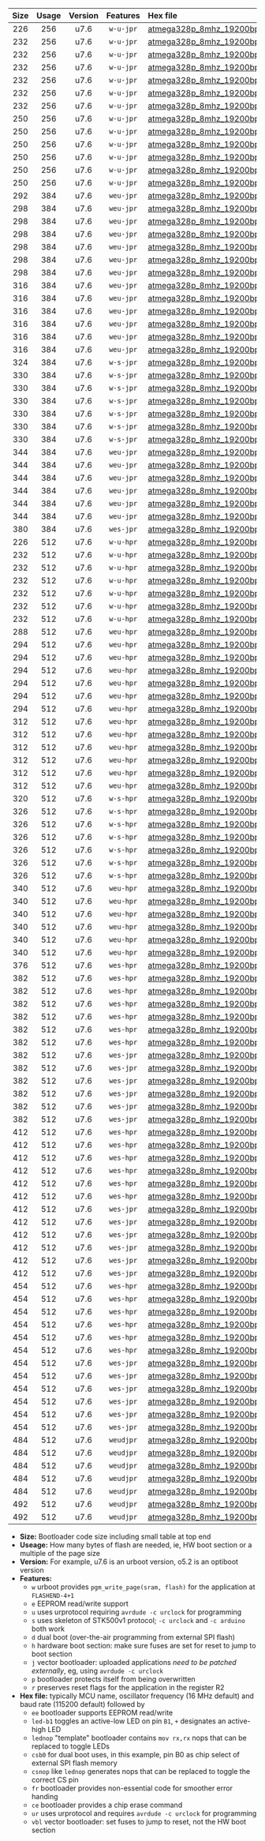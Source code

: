 |Size|Usage|Version|Features|Hex file|
|:-:|:-:|:-:|:-:|:--|
|226|256|u7.6|`w-u-jpr`|[atmega328p_8mhz_19200bps_ur_vbl.hex](https://raw.githubusercontent.com/stefanrueger/urboot/main/atmega328p_8mhz_19200bps_ur_vbl.hex)|
|232|256|u7.6|`w-u-jpr`|[atmega328p_8mhz_19200bps_led+b1_ur_vbl.hex](https://raw.githubusercontent.com/stefanrueger/urboot/main/atmega328p_8mhz_19200bps_led+b1_ur_vbl.hex)|
|232|256|u7.6|`w-u-jpr`|[atmega328p_8mhz_19200bps_led+b5_ur_vbl.hex](https://raw.githubusercontent.com/stefanrueger/urboot/main/atmega328p_8mhz_19200bps_led+b5_ur_vbl.hex)|
|232|256|u7.6|`w-u-jpr`|[atmega328p_8mhz_19200bps_led+d5_ur_vbl.hex](https://raw.githubusercontent.com/stefanrueger/urboot/main/atmega328p_8mhz_19200bps_led+d5_ur_vbl.hex)|
|232|256|u7.6|`w-u-jpr`|[atmega328p_8mhz_19200bps_led-b1_ur_vbl.hex](https://raw.githubusercontent.com/stefanrueger/urboot/main/atmega328p_8mhz_19200bps_led-b1_ur_vbl.hex)|
|232|256|u7.6|`w-u-jpr`|[atmega328p_8mhz_19200bps_led-d5_ur_vbl.hex](https://raw.githubusercontent.com/stefanrueger/urboot/main/atmega328p_8mhz_19200bps_led-d5_ur_vbl.hex)|
|232|256|u7.6|`w-u-jpr`|[atmega328p_8mhz_19200bps_lednop_ur_vbl.hex](https://raw.githubusercontent.com/stefanrueger/urboot/main/atmega328p_8mhz_19200bps_lednop_ur_vbl.hex)|
|250|256|u7.6|`w-u-jpr`|[atmega328p_8mhz_19200bps_led+b1_fr_ur_vbl.hex](https://raw.githubusercontent.com/stefanrueger/urboot/main/atmega328p_8mhz_19200bps_led+b1_fr_ur_vbl.hex)|
|250|256|u7.6|`w-u-jpr`|[atmega328p_8mhz_19200bps_led+b5_fr_ur_vbl.hex](https://raw.githubusercontent.com/stefanrueger/urboot/main/atmega328p_8mhz_19200bps_led+b5_fr_ur_vbl.hex)|
|250|256|u7.6|`w-u-jpr`|[atmega328p_8mhz_19200bps_led+d5_fr_ur_vbl.hex](https://raw.githubusercontent.com/stefanrueger/urboot/main/atmega328p_8mhz_19200bps_led+d5_fr_ur_vbl.hex)|
|250|256|u7.6|`w-u-jpr`|[atmega328p_8mhz_19200bps_led-b1_fr_ur_vbl.hex](https://raw.githubusercontent.com/stefanrueger/urboot/main/atmega328p_8mhz_19200bps_led-b1_fr_ur_vbl.hex)|
|250|256|u7.6|`w-u-jpr`|[atmega328p_8mhz_19200bps_led-d5_fr_ur_vbl.hex](https://raw.githubusercontent.com/stefanrueger/urboot/main/atmega328p_8mhz_19200bps_led-d5_fr_ur_vbl.hex)|
|250|256|u7.6|`w-u-jpr`|[atmega328p_8mhz_19200bps_lednop_fr_ur_vbl.hex](https://raw.githubusercontent.com/stefanrueger/urboot/main/atmega328p_8mhz_19200bps_lednop_fr_ur_vbl.hex)|
|292|384|u7.6|`weu-jpr`|[atmega328p_8mhz_19200bps_ee_ur_vbl.hex](https://raw.githubusercontent.com/stefanrueger/urboot/main/atmega328p_8mhz_19200bps_ee_ur_vbl.hex)|
|298|384|u7.6|`weu-jpr`|[atmega328p_8mhz_19200bps_ee_led+b1_ur_vbl.hex](https://raw.githubusercontent.com/stefanrueger/urboot/main/atmega328p_8mhz_19200bps_ee_led+b1_ur_vbl.hex)|
|298|384|u7.6|`weu-jpr`|[atmega328p_8mhz_19200bps_ee_led+b5_ur_vbl.hex](https://raw.githubusercontent.com/stefanrueger/urboot/main/atmega328p_8mhz_19200bps_ee_led+b5_ur_vbl.hex)|
|298|384|u7.6|`weu-jpr`|[atmega328p_8mhz_19200bps_ee_led+d5_ur_vbl.hex](https://raw.githubusercontent.com/stefanrueger/urboot/main/atmega328p_8mhz_19200bps_ee_led+d5_ur_vbl.hex)|
|298|384|u7.6|`weu-jpr`|[atmega328p_8mhz_19200bps_ee_led-b1_ur_vbl.hex](https://raw.githubusercontent.com/stefanrueger/urboot/main/atmega328p_8mhz_19200bps_ee_led-b1_ur_vbl.hex)|
|298|384|u7.6|`weu-jpr`|[atmega328p_8mhz_19200bps_ee_led-d5_ur_vbl.hex](https://raw.githubusercontent.com/stefanrueger/urboot/main/atmega328p_8mhz_19200bps_ee_led-d5_ur_vbl.hex)|
|298|384|u7.6|`weu-jpr`|[atmega328p_8mhz_19200bps_ee_lednop_ur_vbl.hex](https://raw.githubusercontent.com/stefanrueger/urboot/main/atmega328p_8mhz_19200bps_ee_lednop_ur_vbl.hex)|
|316|384|u7.6|`weu-jpr`|[atmega328p_8mhz_19200bps_ee_led+b1_fr_ur_vbl.hex](https://raw.githubusercontent.com/stefanrueger/urboot/main/atmega328p_8mhz_19200bps_ee_led+b1_fr_ur_vbl.hex)|
|316|384|u7.6|`weu-jpr`|[atmega328p_8mhz_19200bps_ee_led+b5_fr_ur_vbl.hex](https://raw.githubusercontent.com/stefanrueger/urboot/main/atmega328p_8mhz_19200bps_ee_led+b5_fr_ur_vbl.hex)|
|316|384|u7.6|`weu-jpr`|[atmega328p_8mhz_19200bps_ee_led+d5_fr_ur_vbl.hex](https://raw.githubusercontent.com/stefanrueger/urboot/main/atmega328p_8mhz_19200bps_ee_led+d5_fr_ur_vbl.hex)|
|316|384|u7.6|`weu-jpr`|[atmega328p_8mhz_19200bps_ee_led-b1_fr_ur_vbl.hex](https://raw.githubusercontent.com/stefanrueger/urboot/main/atmega328p_8mhz_19200bps_ee_led-b1_fr_ur_vbl.hex)|
|316|384|u7.6|`weu-jpr`|[atmega328p_8mhz_19200bps_ee_led-d5_fr_ur_vbl.hex](https://raw.githubusercontent.com/stefanrueger/urboot/main/atmega328p_8mhz_19200bps_ee_led-d5_fr_ur_vbl.hex)|
|316|384|u7.6|`weu-jpr`|[atmega328p_8mhz_19200bps_ee_lednop_fr_ur_vbl.hex](https://raw.githubusercontent.com/stefanrueger/urboot/main/atmega328p_8mhz_19200bps_ee_lednop_fr_ur_vbl.hex)|
|324|384|u7.6|`w-s-jpr`|[atmega328p_8mhz_19200bps_vbl.hex](https://raw.githubusercontent.com/stefanrueger/urboot/main/atmega328p_8mhz_19200bps_vbl.hex)|
|330|384|u7.6|`w-s-jpr`|[atmega328p_8mhz_19200bps_led+b1_vbl.hex](https://raw.githubusercontent.com/stefanrueger/urboot/main/atmega328p_8mhz_19200bps_led+b1_vbl.hex)|
|330|384|u7.6|`w-s-jpr`|[atmega328p_8mhz_19200bps_led+b5_vbl.hex](https://raw.githubusercontent.com/stefanrueger/urboot/main/atmega328p_8mhz_19200bps_led+b5_vbl.hex)|
|330|384|u7.6|`w-s-jpr`|[atmega328p_8mhz_19200bps_led+d5_vbl.hex](https://raw.githubusercontent.com/stefanrueger/urboot/main/atmega328p_8mhz_19200bps_led+d5_vbl.hex)|
|330|384|u7.6|`w-s-jpr`|[atmega328p_8mhz_19200bps_led-b1_vbl.hex](https://raw.githubusercontent.com/stefanrueger/urboot/main/atmega328p_8mhz_19200bps_led-b1_vbl.hex)|
|330|384|u7.6|`w-s-jpr`|[atmega328p_8mhz_19200bps_led-d5_vbl.hex](https://raw.githubusercontent.com/stefanrueger/urboot/main/atmega328p_8mhz_19200bps_led-d5_vbl.hex)|
|330|384|u7.6|`w-s-jpr`|[atmega328p_8mhz_19200bps_lednop_vbl.hex](https://raw.githubusercontent.com/stefanrueger/urboot/main/atmega328p_8mhz_19200bps_lednop_vbl.hex)|
|344|384|u7.6|`weu-jpr`|[atmega328p_8mhz_19200bps_ee_led+b1_fr_ce_ur_vbl.hex](https://raw.githubusercontent.com/stefanrueger/urboot/main/atmega328p_8mhz_19200bps_ee_led+b1_fr_ce_ur_vbl.hex)|
|344|384|u7.6|`weu-jpr`|[atmega328p_8mhz_19200bps_ee_led+b5_fr_ce_ur_vbl.hex](https://raw.githubusercontent.com/stefanrueger/urboot/main/atmega328p_8mhz_19200bps_ee_led+b5_fr_ce_ur_vbl.hex)|
|344|384|u7.6|`weu-jpr`|[atmega328p_8mhz_19200bps_ee_led+d5_fr_ce_ur_vbl.hex](https://raw.githubusercontent.com/stefanrueger/urboot/main/atmega328p_8mhz_19200bps_ee_led+d5_fr_ce_ur_vbl.hex)|
|344|384|u7.6|`weu-jpr`|[atmega328p_8mhz_19200bps_ee_led-b1_fr_ce_ur_vbl.hex](https://raw.githubusercontent.com/stefanrueger/urboot/main/atmega328p_8mhz_19200bps_ee_led-b1_fr_ce_ur_vbl.hex)|
|344|384|u7.6|`weu-jpr`|[atmega328p_8mhz_19200bps_ee_led-d5_fr_ce_ur_vbl.hex](https://raw.githubusercontent.com/stefanrueger/urboot/main/atmega328p_8mhz_19200bps_ee_led-d5_fr_ce_ur_vbl.hex)|
|344|384|u7.6|`weu-jpr`|[atmega328p_8mhz_19200bps_ee_lednop_fr_ce_ur_vbl.hex](https://raw.githubusercontent.com/stefanrueger/urboot/main/atmega328p_8mhz_19200bps_ee_lednop_fr_ce_ur_vbl.hex)|
|380|384|u7.6|`wes-jpr`|[atmega328p_8mhz_19200bps_ee_vbl.hex](https://raw.githubusercontent.com/stefanrueger/urboot/main/atmega328p_8mhz_19200bps_ee_vbl.hex)|
|226|512|u7.6|`w-u-hpr`|[atmega328p_8mhz_19200bps_ur.hex](https://raw.githubusercontent.com/stefanrueger/urboot/main/atmega328p_8mhz_19200bps_ur.hex)|
|232|512|u7.6|`w-u-hpr`|[atmega328p_8mhz_19200bps_led+b1_ur.hex](https://raw.githubusercontent.com/stefanrueger/urboot/main/atmega328p_8mhz_19200bps_led+b1_ur.hex)|
|232|512|u7.6|`w-u-hpr`|[atmega328p_8mhz_19200bps_led+b5_ur.hex](https://raw.githubusercontent.com/stefanrueger/urboot/main/atmega328p_8mhz_19200bps_led+b5_ur.hex)|
|232|512|u7.6|`w-u-hpr`|[atmega328p_8mhz_19200bps_led+d5_ur.hex](https://raw.githubusercontent.com/stefanrueger/urboot/main/atmega328p_8mhz_19200bps_led+d5_ur.hex)|
|232|512|u7.6|`w-u-hpr`|[atmega328p_8mhz_19200bps_led-b1_ur.hex](https://raw.githubusercontent.com/stefanrueger/urboot/main/atmega328p_8mhz_19200bps_led-b1_ur.hex)|
|232|512|u7.6|`w-u-hpr`|[atmega328p_8mhz_19200bps_led-d5_ur.hex](https://raw.githubusercontent.com/stefanrueger/urboot/main/atmega328p_8mhz_19200bps_led-d5_ur.hex)|
|232|512|u7.6|`w-u-hpr`|[atmega328p_8mhz_19200bps_lednop_ur.hex](https://raw.githubusercontent.com/stefanrueger/urboot/main/atmega328p_8mhz_19200bps_lednop_ur.hex)|
|288|512|u7.6|`weu-hpr`|[atmega328p_8mhz_19200bps_ee_ur.hex](https://raw.githubusercontent.com/stefanrueger/urboot/main/atmega328p_8mhz_19200bps_ee_ur.hex)|
|294|512|u7.6|`weu-hpr`|[atmega328p_8mhz_19200bps_ee_led+b1_ur.hex](https://raw.githubusercontent.com/stefanrueger/urboot/main/atmega328p_8mhz_19200bps_ee_led+b1_ur.hex)|
|294|512|u7.6|`weu-hpr`|[atmega328p_8mhz_19200bps_ee_led+b5_ur.hex](https://raw.githubusercontent.com/stefanrueger/urboot/main/atmega328p_8mhz_19200bps_ee_led+b5_ur.hex)|
|294|512|u7.6|`weu-hpr`|[atmega328p_8mhz_19200bps_ee_led+d5_ur.hex](https://raw.githubusercontent.com/stefanrueger/urboot/main/atmega328p_8mhz_19200bps_ee_led+d5_ur.hex)|
|294|512|u7.6|`weu-hpr`|[atmega328p_8mhz_19200bps_ee_led-b1_ur.hex](https://raw.githubusercontent.com/stefanrueger/urboot/main/atmega328p_8mhz_19200bps_ee_led-b1_ur.hex)|
|294|512|u7.6|`weu-hpr`|[atmega328p_8mhz_19200bps_ee_led-d5_ur.hex](https://raw.githubusercontent.com/stefanrueger/urboot/main/atmega328p_8mhz_19200bps_ee_led-d5_ur.hex)|
|294|512|u7.6|`weu-hpr`|[atmega328p_8mhz_19200bps_ee_lednop_ur.hex](https://raw.githubusercontent.com/stefanrueger/urboot/main/atmega328p_8mhz_19200bps_ee_lednop_ur.hex)|
|312|512|u7.6|`weu-hpr`|[atmega328p_8mhz_19200bps_ee_led+b1_fr_ur.hex](https://raw.githubusercontent.com/stefanrueger/urboot/main/atmega328p_8mhz_19200bps_ee_led+b1_fr_ur.hex)|
|312|512|u7.6|`weu-hpr`|[atmega328p_8mhz_19200bps_ee_led+b5_fr_ur.hex](https://raw.githubusercontent.com/stefanrueger/urboot/main/atmega328p_8mhz_19200bps_ee_led+b5_fr_ur.hex)|
|312|512|u7.6|`weu-hpr`|[atmega328p_8mhz_19200bps_ee_led+d5_fr_ur.hex](https://raw.githubusercontent.com/stefanrueger/urboot/main/atmega328p_8mhz_19200bps_ee_led+d5_fr_ur.hex)|
|312|512|u7.6|`weu-hpr`|[atmega328p_8mhz_19200bps_ee_led-b1_fr_ur.hex](https://raw.githubusercontent.com/stefanrueger/urboot/main/atmega328p_8mhz_19200bps_ee_led-b1_fr_ur.hex)|
|312|512|u7.6|`weu-hpr`|[atmega328p_8mhz_19200bps_ee_led-d5_fr_ur.hex](https://raw.githubusercontent.com/stefanrueger/urboot/main/atmega328p_8mhz_19200bps_ee_led-d5_fr_ur.hex)|
|312|512|u7.6|`weu-hpr`|[atmega328p_8mhz_19200bps_ee_lednop_fr_ur.hex](https://raw.githubusercontent.com/stefanrueger/urboot/main/atmega328p_8mhz_19200bps_ee_lednop_fr_ur.hex)|
|320|512|u7.6|`w-s-hpr`|[atmega328p_8mhz_19200bps.hex](https://raw.githubusercontent.com/stefanrueger/urboot/main/atmega328p_8mhz_19200bps.hex)|
|326|512|u7.6|`w-s-hpr`|[atmega328p_8mhz_19200bps_led+b1.hex](https://raw.githubusercontent.com/stefanrueger/urboot/main/atmega328p_8mhz_19200bps_led+b1.hex)|
|326|512|u7.6|`w-s-hpr`|[atmega328p_8mhz_19200bps_led+b5.hex](https://raw.githubusercontent.com/stefanrueger/urboot/main/atmega328p_8mhz_19200bps_led+b5.hex)|
|326|512|u7.6|`w-s-hpr`|[atmega328p_8mhz_19200bps_led+d5.hex](https://raw.githubusercontent.com/stefanrueger/urboot/main/atmega328p_8mhz_19200bps_led+d5.hex)|
|326|512|u7.6|`w-s-hpr`|[atmega328p_8mhz_19200bps_led-b1.hex](https://raw.githubusercontent.com/stefanrueger/urboot/main/atmega328p_8mhz_19200bps_led-b1.hex)|
|326|512|u7.6|`w-s-hpr`|[atmega328p_8mhz_19200bps_led-d5.hex](https://raw.githubusercontent.com/stefanrueger/urboot/main/atmega328p_8mhz_19200bps_led-d5.hex)|
|326|512|u7.6|`w-s-hpr`|[atmega328p_8mhz_19200bps_lednop.hex](https://raw.githubusercontent.com/stefanrueger/urboot/main/atmega328p_8mhz_19200bps_lednop.hex)|
|340|512|u7.6|`weu-hpr`|[atmega328p_8mhz_19200bps_ee_led+b1_fr_ce_ur.hex](https://raw.githubusercontent.com/stefanrueger/urboot/main/atmega328p_8mhz_19200bps_ee_led+b1_fr_ce_ur.hex)|
|340|512|u7.6|`weu-hpr`|[atmega328p_8mhz_19200bps_ee_led+b5_fr_ce_ur.hex](https://raw.githubusercontent.com/stefanrueger/urboot/main/atmega328p_8mhz_19200bps_ee_led+b5_fr_ce_ur.hex)|
|340|512|u7.6|`weu-hpr`|[atmega328p_8mhz_19200bps_ee_led+d5_fr_ce_ur.hex](https://raw.githubusercontent.com/stefanrueger/urboot/main/atmega328p_8mhz_19200bps_ee_led+d5_fr_ce_ur.hex)|
|340|512|u7.6|`weu-hpr`|[atmega328p_8mhz_19200bps_ee_led-b1_fr_ce_ur.hex](https://raw.githubusercontent.com/stefanrueger/urboot/main/atmega328p_8mhz_19200bps_ee_led-b1_fr_ce_ur.hex)|
|340|512|u7.6|`weu-hpr`|[atmega328p_8mhz_19200bps_ee_led-d5_fr_ce_ur.hex](https://raw.githubusercontent.com/stefanrueger/urboot/main/atmega328p_8mhz_19200bps_ee_led-d5_fr_ce_ur.hex)|
|340|512|u7.6|`weu-hpr`|[atmega328p_8mhz_19200bps_ee_lednop_fr_ce_ur.hex](https://raw.githubusercontent.com/stefanrueger/urboot/main/atmega328p_8mhz_19200bps_ee_lednop_fr_ce_ur.hex)|
|376|512|u7.6|`wes-hpr`|[atmega328p_8mhz_19200bps_ee.hex](https://raw.githubusercontent.com/stefanrueger/urboot/main/atmega328p_8mhz_19200bps_ee.hex)|
|382|512|u7.6|`wes-hpr`|[atmega328p_8mhz_19200bps_ee_led+b1.hex](https://raw.githubusercontent.com/stefanrueger/urboot/main/atmega328p_8mhz_19200bps_ee_led+b1.hex)|
|382|512|u7.6|`wes-hpr`|[atmega328p_8mhz_19200bps_ee_led+b5.hex](https://raw.githubusercontent.com/stefanrueger/urboot/main/atmega328p_8mhz_19200bps_ee_led+b5.hex)|
|382|512|u7.6|`wes-hpr`|[atmega328p_8mhz_19200bps_ee_led+d5.hex](https://raw.githubusercontent.com/stefanrueger/urboot/main/atmega328p_8mhz_19200bps_ee_led+d5.hex)|
|382|512|u7.6|`wes-hpr`|[atmega328p_8mhz_19200bps_ee_led-b1.hex](https://raw.githubusercontent.com/stefanrueger/urboot/main/atmega328p_8mhz_19200bps_ee_led-b1.hex)|
|382|512|u7.6|`wes-hpr`|[atmega328p_8mhz_19200bps_ee_led-d5.hex](https://raw.githubusercontent.com/stefanrueger/urboot/main/atmega328p_8mhz_19200bps_ee_led-d5.hex)|
|382|512|u7.6|`wes-hpr`|[atmega328p_8mhz_19200bps_ee_lednop.hex](https://raw.githubusercontent.com/stefanrueger/urboot/main/atmega328p_8mhz_19200bps_ee_lednop.hex)|
|382|512|u7.6|`wes-jpr`|[atmega328p_8mhz_19200bps_ee_led+b1_vbl.hex](https://raw.githubusercontent.com/stefanrueger/urboot/main/atmega328p_8mhz_19200bps_ee_led+b1_vbl.hex)|
|382|512|u7.6|`wes-jpr`|[atmega328p_8mhz_19200bps_ee_led+b5_vbl.hex](https://raw.githubusercontent.com/stefanrueger/urboot/main/atmega328p_8mhz_19200bps_ee_led+b5_vbl.hex)|
|382|512|u7.6|`wes-jpr`|[atmega328p_8mhz_19200bps_ee_led+d5_vbl.hex](https://raw.githubusercontent.com/stefanrueger/urboot/main/atmega328p_8mhz_19200bps_ee_led+d5_vbl.hex)|
|382|512|u7.6|`wes-jpr`|[atmega328p_8mhz_19200bps_ee_led-b1_vbl.hex](https://raw.githubusercontent.com/stefanrueger/urboot/main/atmega328p_8mhz_19200bps_ee_led-b1_vbl.hex)|
|382|512|u7.6|`wes-jpr`|[atmega328p_8mhz_19200bps_ee_led-d5_vbl.hex](https://raw.githubusercontent.com/stefanrueger/urboot/main/atmega328p_8mhz_19200bps_ee_led-d5_vbl.hex)|
|382|512|u7.6|`wes-jpr`|[atmega328p_8mhz_19200bps_ee_lednop_vbl.hex](https://raw.githubusercontent.com/stefanrueger/urboot/main/atmega328p_8mhz_19200bps_ee_lednop_vbl.hex)|
|412|512|u7.6|`wes-hpr`|[atmega328p_8mhz_19200bps_ee_led+b1_fr.hex](https://raw.githubusercontent.com/stefanrueger/urboot/main/atmega328p_8mhz_19200bps_ee_led+b1_fr.hex)|
|412|512|u7.6|`wes-hpr`|[atmega328p_8mhz_19200bps_ee_led+b5_fr.hex](https://raw.githubusercontent.com/stefanrueger/urboot/main/atmega328p_8mhz_19200bps_ee_led+b5_fr.hex)|
|412|512|u7.6|`wes-hpr`|[atmega328p_8mhz_19200bps_ee_led+d5_fr.hex](https://raw.githubusercontent.com/stefanrueger/urboot/main/atmega328p_8mhz_19200bps_ee_led+d5_fr.hex)|
|412|512|u7.6|`wes-hpr`|[atmega328p_8mhz_19200bps_ee_led-b1_fr.hex](https://raw.githubusercontent.com/stefanrueger/urboot/main/atmega328p_8mhz_19200bps_ee_led-b1_fr.hex)|
|412|512|u7.6|`wes-hpr`|[atmega328p_8mhz_19200bps_ee_led-d5_fr.hex](https://raw.githubusercontent.com/stefanrueger/urboot/main/atmega328p_8mhz_19200bps_ee_led-d5_fr.hex)|
|412|512|u7.6|`wes-hpr`|[atmega328p_8mhz_19200bps_ee_lednop_fr.hex](https://raw.githubusercontent.com/stefanrueger/urboot/main/atmega328p_8mhz_19200bps_ee_lednop_fr.hex)|
|412|512|u7.6|`wes-jpr`|[atmega328p_8mhz_19200bps_ee_led+b1_fr_vbl.hex](https://raw.githubusercontent.com/stefanrueger/urboot/main/atmega328p_8mhz_19200bps_ee_led+b1_fr_vbl.hex)|
|412|512|u7.6|`wes-jpr`|[atmega328p_8mhz_19200bps_ee_led+b5_fr_vbl.hex](https://raw.githubusercontent.com/stefanrueger/urboot/main/atmega328p_8mhz_19200bps_ee_led+b5_fr_vbl.hex)|
|412|512|u7.6|`wes-jpr`|[atmega328p_8mhz_19200bps_ee_led+d5_fr_vbl.hex](https://raw.githubusercontent.com/stefanrueger/urboot/main/atmega328p_8mhz_19200bps_ee_led+d5_fr_vbl.hex)|
|412|512|u7.6|`wes-jpr`|[atmega328p_8mhz_19200bps_ee_led-b1_fr_vbl.hex](https://raw.githubusercontent.com/stefanrueger/urboot/main/atmega328p_8mhz_19200bps_ee_led-b1_fr_vbl.hex)|
|412|512|u7.6|`wes-jpr`|[atmega328p_8mhz_19200bps_ee_led-d5_fr_vbl.hex](https://raw.githubusercontent.com/stefanrueger/urboot/main/atmega328p_8mhz_19200bps_ee_led-d5_fr_vbl.hex)|
|412|512|u7.6|`wes-jpr`|[atmega328p_8mhz_19200bps_ee_lednop_fr_vbl.hex](https://raw.githubusercontent.com/stefanrueger/urboot/main/atmega328p_8mhz_19200bps_ee_lednop_fr_vbl.hex)|
|454|512|u7.6|`wes-hpr`|[atmega328p_8mhz_19200bps_ee_led+b1_fr_ce.hex](https://raw.githubusercontent.com/stefanrueger/urboot/main/atmega328p_8mhz_19200bps_ee_led+b1_fr_ce.hex)|
|454|512|u7.6|`wes-hpr`|[atmega328p_8mhz_19200bps_ee_led+b5_fr_ce.hex](https://raw.githubusercontent.com/stefanrueger/urboot/main/atmega328p_8mhz_19200bps_ee_led+b5_fr_ce.hex)|
|454|512|u7.6|`wes-hpr`|[atmega328p_8mhz_19200bps_ee_led+d5_fr_ce.hex](https://raw.githubusercontent.com/stefanrueger/urboot/main/atmega328p_8mhz_19200bps_ee_led+d5_fr_ce.hex)|
|454|512|u7.6|`wes-hpr`|[atmega328p_8mhz_19200bps_ee_led-b1_fr_ce.hex](https://raw.githubusercontent.com/stefanrueger/urboot/main/atmega328p_8mhz_19200bps_ee_led-b1_fr_ce.hex)|
|454|512|u7.6|`wes-hpr`|[atmega328p_8mhz_19200bps_ee_led-d5_fr_ce.hex](https://raw.githubusercontent.com/stefanrueger/urboot/main/atmega328p_8mhz_19200bps_ee_led-d5_fr_ce.hex)|
|454|512|u7.6|`wes-hpr`|[atmega328p_8mhz_19200bps_ee_lednop_fr_ce.hex](https://raw.githubusercontent.com/stefanrueger/urboot/main/atmega328p_8mhz_19200bps_ee_lednop_fr_ce.hex)|
|454|512|u7.6|`wes-jpr`|[atmega328p_8mhz_19200bps_ee_led+b1_fr_ce_vbl.hex](https://raw.githubusercontent.com/stefanrueger/urboot/main/atmega328p_8mhz_19200bps_ee_led+b1_fr_ce_vbl.hex)|
|454|512|u7.6|`wes-jpr`|[atmega328p_8mhz_19200bps_ee_led+b5_fr_ce_vbl.hex](https://raw.githubusercontent.com/stefanrueger/urboot/main/atmega328p_8mhz_19200bps_ee_led+b5_fr_ce_vbl.hex)|
|454|512|u7.6|`wes-jpr`|[atmega328p_8mhz_19200bps_ee_led+d5_fr_ce_vbl.hex](https://raw.githubusercontent.com/stefanrueger/urboot/main/atmega328p_8mhz_19200bps_ee_led+d5_fr_ce_vbl.hex)|
|454|512|u7.6|`wes-jpr`|[atmega328p_8mhz_19200bps_ee_led-b1_fr_ce_vbl.hex](https://raw.githubusercontent.com/stefanrueger/urboot/main/atmega328p_8mhz_19200bps_ee_led-b1_fr_ce_vbl.hex)|
|454|512|u7.6|`wes-jpr`|[atmega328p_8mhz_19200bps_ee_led-d5_fr_ce_vbl.hex](https://raw.githubusercontent.com/stefanrueger/urboot/main/atmega328p_8mhz_19200bps_ee_led-d5_fr_ce_vbl.hex)|
|454|512|u7.6|`wes-jpr`|[atmega328p_8mhz_19200bps_ee_lednop_fr_ce_vbl.hex](https://raw.githubusercontent.com/stefanrueger/urboot/main/atmega328p_8mhz_19200bps_ee_lednop_fr_ce_vbl.hex)|
|484|512|u7.6|`weudjpr`|[atmega328p_8mhz_19200bps_ee_led+b1_csb0_fr_ce_ur_vbl.hex](https://raw.githubusercontent.com/stefanrueger/urboot/main/atmega328p_8mhz_19200bps_ee_led+b1_csb0_fr_ce_ur_vbl.hex)|
|484|512|u7.6|`weudjpr`|[atmega328p_8mhz_19200bps_ee_led+b5_csb0_fr_ce_ur_vbl.hex](https://raw.githubusercontent.com/stefanrueger/urboot/main/atmega328p_8mhz_19200bps_ee_led+b5_csb0_fr_ce_ur_vbl.hex)|
|484|512|u7.6|`weudjpr`|[atmega328p_8mhz_19200bps_ee_led+d5_csb0_fr_ce_ur_vbl.hex](https://raw.githubusercontent.com/stefanrueger/urboot/main/atmega328p_8mhz_19200bps_ee_led+d5_csb0_fr_ce_ur_vbl.hex)|
|484|512|u7.6|`weudjpr`|[atmega328p_8mhz_19200bps_ee_led-b1_csb0_fr_ce_ur_vbl.hex](https://raw.githubusercontent.com/stefanrueger/urboot/main/atmega328p_8mhz_19200bps_ee_led-b1_csb0_fr_ce_ur_vbl.hex)|
|484|512|u7.6|`weudjpr`|[atmega328p_8mhz_19200bps_ee_led-d5_csb0_fr_ce_ur_vbl.hex](https://raw.githubusercontent.com/stefanrueger/urboot/main/atmega328p_8mhz_19200bps_ee_led-d5_csb0_fr_ce_ur_vbl.hex)|
|492|512|u7.6|`weudjpr`|[atmega328p_8mhz_19200bps_ee_led+b1_csd5_fr_ce_ur_vbl.hex](https://raw.githubusercontent.com/stefanrueger/urboot/main/atmega328p_8mhz_19200bps_ee_led+b1_csd5_fr_ce_ur_vbl.hex)|
|492|512|u7.6|`weudjpr`|[atmega328p_8mhz_19200bps_ee_lednop_csnop_fr_ce_ur_vbl.hex](https://raw.githubusercontent.com/stefanrueger/urboot/main/atmega328p_8mhz_19200bps_ee_lednop_csnop_fr_ce_ur_vbl.hex)|

- **Size:** Bootloader code size including small table at top end
- **Useage:** How many bytes of flash are needed, ie, HW boot section or a multiple of the page size
- **Version:** For example, u7.6 is an urboot version, o5.2 is an optiboot version
- **Features:**
  + `w` urboot provides `pgm_write_page(sram, flash)` for the application at `FLASHEND-4+1`
  + `e` EEPROM read/write support
  + `u` uses urprotocol requiring `avrdude -c urclock` for programming
  + `s` uses skeleton of STK500v1 protocol; `-c urclock` and `-c arduino` both work
  + `d` dual boot (over-the-air programming from external SPI flash)
  + `h` hardware boot section: make sure fuses are set for reset to jump to boot section
  + `j` vector bootloader: uploaded applications *need to be patched externally*, eg, using `avrdude -c urclock`
  + `p` bootloader protects itself from being overwritten
  + `r` preserves reset flags for the application in the register R2
- **Hex file:** typically MCU name, oscillator frequency (16 MHz default) and baud rate (115200 default) followed by
  + `ee` bootloader supports EEPROM read/write
  + `led-b1` toggles an active-low LED on pin `B1`, `+` designates an active-high LED
  + `lednop` "template" bootloader contains `mov rx,rx` nops that can be replaced to toggle LEDs
  + `csb0` for dual boot uses, in this example, pin B0 as chip select of external SPI flash memory
  + `csnop` like `lednop` generates nops that can be replaced to toggle the correct CS pin
  + `fr` bootloader provides non-essential code for smoother error handing
  + `ce` bootloader provides a chip erase command
  + `ur` uses urprotocol and requires `avrdude -c urclock` for programming
  + `vbl` vector bootloader: set fuses to jump to reset, not the HW boot section
